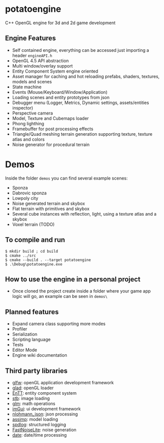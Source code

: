 # potatoengine

C++ OpenGL engine for 3d and 2d game development

## Engine Features

- Self contained engine, everything can be accessed just importing a header `engineAPI.h`
- OpenGL 4.5 API abstraction
- Multi window/overlay support
- Entity Component System engine oriented
- Asset manager for caching and hot reloading prefabs, shaders, textures, models and scenes
- State machine
- Events (Mouse/Keyboard/Window/Application)
- Loading scenes and entity prototypes from json
- Debugger menu (Logger, Metrics, Dynamic settings, assets/entities inspector)
- Perspective camera
- Model, Texture and Cubemaps loader
- Phong lighthing
- Framebuffer for post processing effects
- Triangle/Quad meshing terrain generation supporting texture, texture atlas and colors
- Noise generator for procedural terrain

# Demos

Inside the folder `demos` you can find several example scenes:

- Sponza
- Dabrovic sponza
- Lowpoly city
- Noise generated terrain and skybox
- Flat terrain with primitives and skybox
- Several cube instances with reflection, light, using a texture atlas and a skybox
- Voxel terrain (TODO)

## To compile and run
```
$ mkdir build ; cd build
$ cmake ../src
$ cmake --build . --target potatoengine
$ .\Debug\potatoengine.exe 
```

## How to use the engine in a personal project

- Once cloned the project create inside a folder where your game app logic will go, an example can be seen in `demos\`

## Planned features

- Expand camera class supporting more modes
- Profiler
- Serialization
- Scripting language
- Tests
- Editor Mode
- Engine wiki documentation

## Third party libraries

- [glfw](https://github.com/glfw/glfw): openGL application development framework
- [glad](https://github.com/Dav1dde/glad): openGL loader
- [EnTT](https://github.com/skypjack/entt): entity component system
- [stb](https://github.com/nothings/stb): image loading
- [glm](https://github.com/g-truc/glm): math operations
- [imGui](https://github.com/ocornut/imgui): ui development framework
- [nlohmann_json](https://github.com/nlohmann/json): json processing
- [assimp](https://github.com/assimp/assimp): model loading
- [spdlog](https://github.com/gabime/spdlog): structured logging
- [FastNoiseLite](https://github.com/Auburn/FastNoiseLite): noise generation
- [date](https://github.com/HowardHinnant/date): date/time processing